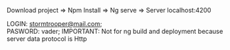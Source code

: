 Download project => Npm Install => Ng serve => Server localhost:4200

LOGIN: stormtrooper@mail.com; <br>
PASWORD: vader;
IMPORTANT: Not for ng build and deployment because server data protocol is Http
